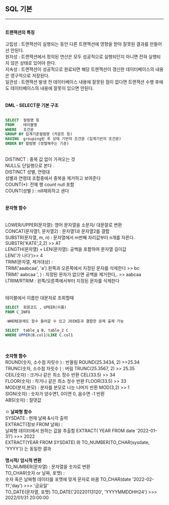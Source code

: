 ## SQL 기본

---

<br>
<strong>트랜잭션의 특징</strong>
<br>
<br>
고립성 : 
트랜잭션이 실행되는 동안 다른 트랜잭션에 영향을 받아 잘못된 결과를 만들어선 안된다.
<br>
원자성 : 트랜잭션에서 정의된 연산은 모두 성공적으로 실행되던지 아니면 전혀 실행되지 않은 상태로 있어야 한다.<br>
지속성 : 트랜잭션이 성공적으로 완료되면 해당 트랜잭션이 갱신한 데이터베이스의 내용은 영구적으로 저장된다.<br>
일관성 : 트랜잭션 발생 전 데이터베이스 내용에 잘못된 점이 없다면 트랜잭션 수행 후에도 데이터베이스의 내용에 잘못이 있으면 안된다. <br>
<br>
<br>
<strong>DML - SELECT문 기본 구조</strong><br>
<br>

```sql
SELECT  컬럼명 등
FROM    테이블명
WHERE   조건문
GROUP BY 집계기준컬럼명 (카운트 등)
HAVING  grouping된 후 상태 기반의 조건문 (집계기반의 조건문)
ORDER BY 컬럼명 (정렬해주는 기준)
```

<br>
DISTINCT : 중복 값 없이 가져오는 것 
<br> NULL도 단일행으로 본다 .<br>
DISTINCT 성별, 연령대 <br>
성별과 연령대 조합중에서 중복을 제거하고 보여준다
<br>
COUNT(*): 전체 행 count null 포함 <br>
COUNT(성별 ) : nill제외하고 센다 <br>
<br>
<br>
<strong>문자형 함수</strong><br>
<br>
<br>LOWER/UPPER(문자열): 영어 문자열을 소문자/ 대문잘로 변환<br>
CONCAT(문자열1, 문자열2) : 문자열1과 문자열2를 결합 <br>
SUBSTR(문자열, m, n) : 문자열에서 m번째 자리값부터 n개를 자른다.<br>
SUBSTR('KATE',2,2) >> AT<br>
LENGTH(문자열) = LEN(문자열): 공백을 포함하여 문자열 길이값 <br>LEN('가 나다')>> 4
<br>
TRIM(문자열, 제거대상) : <br>TRIM('aaabcaa', 'a') 왼쪽과 오른쪽에서 지정된 문자를 삭제한다 >> bc<br>
TRIM(' aabcaa ', ) : 지정된 문자가 없으면 공백을 제거한다,. >> aabcaa<br>
LTRIM/RTRIM : 왼쪽/오른쪽에서부터 지정된 문자를 삭제한다<br>
<br>
<br>
테이블에서 이름만 대문자로 조회할때 <br>

```sql
SELECT  회원코드 , UPEER(이름)
FROM C_INFO

-WHERE문에도 함수 들어갈 수 있고 JOIN등과 결합한 문제 출제 가능

SELECT  table_q B, table_2 C
WHERE UPPER(B.col1)LIKE C.col1

```

<br>
<br>
<strong>숫자형 함수</strong><br>
ROUND(숫자, 소수점 자릿수 ) : 반올림 ROUND(25.3434, 2) >>25.34
 <br>TRUNC(숫자, 소수점 자릿수 ) : 버림 TRUNC(25.3567, 2) >> 25.35<br>
 CEIL(숫자) : 크거나 같은 최소 정수 반환 CEL(33.5) >> 34<br>
 FLOOR(숫자) : 작거나 같은 최소 정수 반환 FLOOR(33.5) >> 33<br>
 MOD(분자,분모) : 분자를 분모로 나눈 나머지 반환 MOD(3,2) >> 1<br>
 SIGN(숫자) : 숫자가 양수면1, 0이면 0, 음수면 -1 반환<br>
 ABS(숫자) : 절댓값<br>
 <br>ㅇ
 <strong>날짜형 함수</strong><br>
 SYSDATE : 현재 날짜 &시각 출력 <br>
 EXTRACT(정보 FROM 날짜) :<br> 날짜형 데이터에서 원하는 값을 추출함 EXTRACT( YEAR FROM date '2022-01-31') >>> 2022 <br>EXTRACT(YEAR FROM SYSDATE) 와 TO_NUMBER(TO_CHAR(sysdate, 'YYYY')) 는 동일한 결과
<br><br>
 <strong>명시적/ 암시적 변환</strong><br>
 TO_NUMBER(문자열) : 문자열을 숫자로 변환<br>
 TO_CHAR(숫자 or 날짜, 포맷) : <br>숫자 혹은 날짜형 데이터를 포맷에 맞게 문자로 바꿈 TO_CHAR(date '2022-02-11','day') >>> '금요일'<br>
 TO_DATE(문자열, 포맷) TO_DATE('20220113120', 'YYYYMMDDHH24') >>> 2022/01/31 20:00:00
